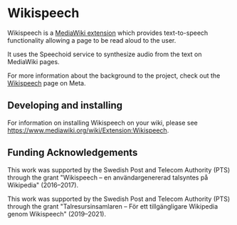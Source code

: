 # Wikispeech

Wikispeech is a [MediaWiki extension](https://www.mediawiki.org/wiki/Manual:Extensions)
which provides text-to-speech functionality allowing a page to be read aloud to
the user.

It uses the Speechoid service to synthesize audio from the text on MediaWiki pages.

For more information about the background to the project, check out the
[Wikispeech](https://meta.wikimedia.org/wiki/Wikispeech) page on Meta.


## Developing and installing

For information on installing Wikispeech on your wiki, please
see <https://www.mediawiki.org/wiki/Extension:Wikispeech>.


## Funding Acknowledgements

This work was supported by the Swedish Post and Telecom Authority
(PTS) through the grant "Wikispeech – en användargenererad talsyntes
på Wikipedia" (2016–2017).

This work was supported by the Swedish Post and Telecom Authority
(PTS) through the grant "Talresursinsamlaren – För ett tillgängligare
Wikipedia genom Wikispeech" (2019–2021).
